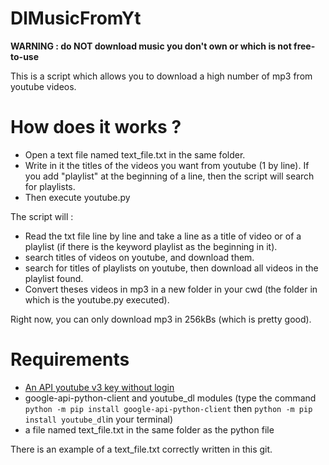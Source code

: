 # DlMusicFromYt
__WARNING : do NOT download music you don't own or which is not free-to-use__

This is a script which allows you to download a high number of mp3 from  youtube videos.
# How does it works ?

* Open a text file named text_file.txt in the same folder.
* Write in it the titles of the videos you want from youtube (1 by line). If you add "playlist" at the beginning of a line, then the script will search for playlists.
* Then execute youtube.py

The script will :
* Read the txt file line by line and take a line as a title of video or of a playlist (if there is the keyword playlist as the beginning in it).
* search titles of videos on youtube, and download them.
* search for titles of playlists on youtube, then download all videos in the playlist found.
* Convert theses videos in mp3 in a new folder in your cwd (the folder in which is the youtube.py executed).

Right now, you can only download mp3 in 256kBs (which is pretty good).

# Requirements
* [An API youtube v3 key without login](https://developers.google.com/youtube/registering_an_application)
* google-api-python-client and youtube_dl modules (type the command ``python -m pip install google-api-python-client`` then ``python -m pip install youtube_dl``in your terminal)
* a file named  text_file.txt in the same folder as the python file

There is an example of a text_file.txt correctly written in this git.
